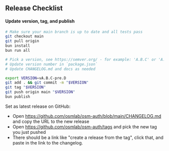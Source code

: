 ## Release Checklist

#### Update version, tag, and publish

```bash
# Make sure your main branch is up to date and all tests pass
git checkout main
git pull origin
bun install
bun run all

# Pick a version, see https://semver.org/ - for example: 'A.B.C' or 'A.B.C-pre.D'
# Update version number in `package.json`
# Update CHANGELOG.md and docs as needed

export VERSION=vA.B.C-pre.D
git add . && git commit -m "$VERSION"
git tag "$VERSION"
git push origin main "$VERSION"
bun publish
```

Set as latest release on GitHub:
- Open https://github.com/osmlab/osm-auth/blob/main/CHANGELOG.md and copy the URL to the new release
- Open https://github.com/osmlab/osm-auth/tags and pick the new tag you just pushed
- There should be a link like "create a release from the tag", click that, and paste in the link to the changelog.
